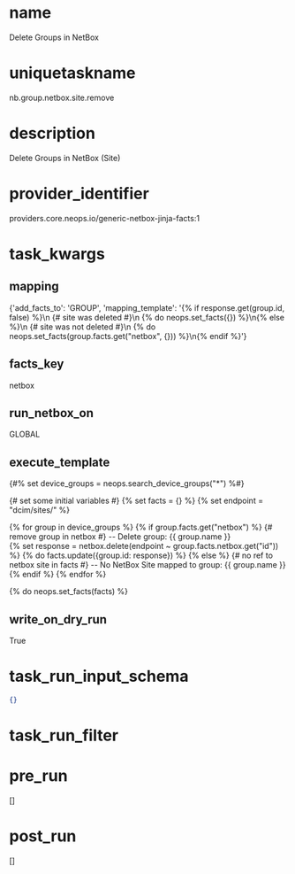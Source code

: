 # name
Delete Groups in NetBox
# uniquetaskname
nb.group.netbox.site.remove
# description
Delete Groups in NetBox (Site)
# provider_identifier
providers.core.neops.io/generic-netbox-jinja-facts:1
# task_kwargs
## mapping
{'add_facts_to': 'GROUP', 'mapping_template': '{% if response.get(group.id, false) %}\n  {# site was deleted #}\n  {% do neops.set_facts({}) %}\n{% else %}\n  {# site was not deleted #}\n  {% do neops.set_facts(group.facts.get("netbox", {})) %}\n{% endif %}'}
## facts_key
netbox
## run_netbox_on
GLOBAL
## execute_template
{#% set device_groups = neops.search_device_groups("*") %#}

{# set some initial variables #}
{% set facts = {} %}
{% set endpoint = "dcim/sites/" %}

{% for group in device_groups %}
  {% if group.facts.get("netbox") %}
  	{# remove group in netbox #}
    -- Delete group: {{ group.name }}    
    {% set response = netbox.delete(endpoint ~ group.facts.netbox.get("id")) %}
    {% do facts.update({group.id: response}) %}
  {% else %}
  	{# no ref to netbox site in facts #}
    -- No NetBox Site mapped to group: {{ group.name }}
  {% endif %}
{% endfor %}

{% do neops.set_facts(facts) %}
## write_on_dry_run
True
# task_run_input_schema
```json
{}
```
# task_run_filter

# pre_run
[]
# post_run
[]
